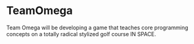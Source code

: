 TeamOmega
=========

Team Omega will be developing a game that teaches core programming concepts on a totally radical stylized golf course IN SPACE.
